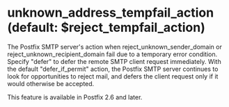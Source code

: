 # unknown_address_tempfail_action (default: $reject_tempfail_action)
 The Postfix SMTP server's action when reject\_unknown\_sender\_domain
or reject\_unknown\_recipient\_domain fail due to a temporary error
condition. Specify "defer" to defer the remote SMTP client request
immediately. With the default "defer\_if\_permit" action, the Postfix
SMTP server continues to look for opportunities to reject mail, and
defers the client request only if it would otherwise be accepted.



 This feature is available in Postfix 2.6 and later. 



